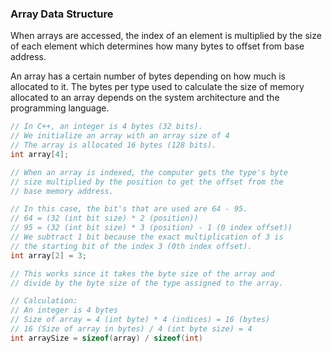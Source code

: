 ### **Array Data Structure**
When arrays are accessed, the index of an element is multiplied by the size of each element which determines how many bytes to offset from base address. 

An array has a certain number of bytes depending on how much is allocated to it. The bytes per type used to calculate the size of memory allocated to an array depends on the system architecture and the programming language.

```c++
// In C++, an integer is 4 bytes (32 bits).
// We initialize an array with an array size of 4
// The array is allocated 16 bytes (128 bits). 
int array[4];

// When an array is indexed, the computer gets the type's byte 
// size multiplied by the position to get the offset from the 
// base memory address.

// In this case, the bit's that are used are 64 - 95.
// 64 = (32 (int bit size) * 2 (position))
// 95 = (32 (int bit size) * 3 (position) - 1 (0 index offset))
// We subtract 1 bit because the exact multiplication of 3 is 
// the starting bit of the index 3 (0th index offset).
int array[2] = 3;

// This works since it takes the byte size of the array and 
// divide by the byte size of the type assigned to the array.

// Calculation:
// An integer is 4 bytes
// Size of array = 4 (int byte) * 4 (indices) = 16 (bytes)
// 16 (Size of array in bytes) / 4 (int byte size) = 4
int arraySize = sizeof(array) / sizeof(int)
```